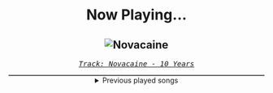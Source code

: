 <div align="center"> 
<h1>Now Playing...</h1>

![Novacaine](https://i.scdn.co/image/ab67616d00001e02ce3da8b14aded1bb580e4088)
--
_<samp><a href="https://open.spotify.com/track/7dXhFhkQIkuPLqdGSkSOX0">Track: Novacaine - 10 Years</a></samp>_

<div style="border: 1px #4B5054 solid"></div>
<details>
  <summary>
    Previous played songs
  </summary>
  <table>
    <thead>
      <tr>
        <th>
          Artist
        </th>
        <th>
          Song
        </th>
        <th>
          Link
        </th>
      </tr>
    </thead>
    <tbody>
      <tr><td>10 Years</td><td>Novacaine</td><td><a href="https://open.spotify.com/track/7dXhFhkQIkuPLqdGSkSOX0">https://open.spotify.com/track/7dXhFhkQIkuPLqdGSkSOX0</a></td></tr><tr><td>Nonpoint</td><td>A Million Watts</td><td><a href="https://open.spotify.com/track/6EVq7Odm1pcur4ERtZssv6">https://open.spotify.com/track/6EVq7Odm1pcur4ERtZssv6</a></td></tr><tr><td>SICK PUPPIES</td><td>You're Going Down</td><td><a href="https://open.spotify.com/track/5FQXMRDSTkn9fowDJ3kZo8">https://open.spotify.com/track/5FQXMRDSTkn9fowDJ3kZo8</a></td></tr><tr><td>Breaking Benjamin</td><td>Fade Away</td><td><a href="https://open.spotify.com/track/6PkquTvmXuL0BuHqC0nZEB">https://open.spotify.com/track/6PkquTvmXuL0BuHqC0nZEB</a></td></tr><tr><td>Evanescence</td><td>Call Me When You're Sober</td><td><a href="https://open.spotify.com/track/663Karu2rvKLdnY0eo1n3M">https://open.spotify.com/track/663Karu2rvKLdnY0eo1n3M</a></td></tr><tr><td>Nonpoint</td><td>Alive and Kicking</td><td><a href="https://open.spotify.com/track/5UODF6hjIwH2amk9PvZJav">https://open.spotify.com/track/5UODF6hjIwH2amk9PvZJav</a></td></tr><tr><td>Light The Torch</td><td>The Safety of Disbelief</td><td><a href="https://open.spotify.com/track/49ylH81Y53wUOlTHqXK1J2">https://open.spotify.com/track/49ylH81Y53wUOlTHqXK1J2</a></td></tr><tr><td>Bad Wolves</td><td>Learn To Walk Again</td><td><a href="https://open.spotify.com/track/7hNxx6bokdjR2GDBxrgLGO">https://open.spotify.com/track/7hNxx6bokdjR2GDBxrgLGO</a></td></tr><tr><td>Linkin Park</td><td>One Step Closer</td><td><a href="https://open.spotify.com/track/3K4HG9evC7dg3N0R9cYqk4">https://open.spotify.com/track/3K4HG9evC7dg3N0R9cYqk4</a></td></tr><tr><td>Nonpoint</td><td>Heartless</td><td><a href="https://open.spotify.com/track/1qIWeMaFA3J3OSsMfF8IPl">https://open.spotify.com/track/1qIWeMaFA3J3OSsMfF8IPl</a></td></tr><tr><td>Sevendust</td><td>Holy Water</td><td><a href="https://open.spotify.com/track/2lTsODU2uUPIJQkmJnqFg8">https://open.spotify.com/track/2lTsODU2uUPIJQkmJnqFg8</a></td></tr><tr><td>Device</td><td>Out of Line (feat. Serj Tankian & Terry "Geezer" Butler)</td><td><a href="https://open.spotify.com/track/78yu97GbU9MoEx5c9RiB5p">https://open.spotify.com/track/78yu97GbU9MoEx5c9RiB5p</a></td></tr><tr><td>Disturbed</td><td>Inside the Fire</td><td><a href="https://open.spotify.com/track/5cxp9kjCFyJwzv3lzeX7ku">https://open.spotify.com/track/5cxp9kjCFyJwzv3lzeX7ku</a></td></tr><tr><td>Disturbed</td><td>The Vengeful One</td><td><a href="https://open.spotify.com/track/3jjU4Pky1ja5J1onU6ei4T">https://open.spotify.com/track/3jjU4Pky1ja5J1onU6ei4T</a></td></tr><tr><td>Adelitas Way</td><td>Sick</td><td><a href="https://open.spotify.com/track/7q3vcf5XpYU6Y1iX4ZzHAk">https://open.spotify.com/track/7q3vcf5XpYU6Y1iX4ZzHAk</a></td></tr><tr><td>Evanescence</td><td>Going Under</td><td><a href="https://open.spotify.com/track/3UygY7qW2cvG9Llkay6i1i">https://open.spotify.com/track/3UygY7qW2cvG9Llkay6i1i</a></td></tr><tr><td>Finger Eleven</td><td>Stay In Shadow</td><td><a href="https://open.spotify.com/track/39PdBpq5GtrgNWlgNxPzuw">https://open.spotify.com/track/39PdBpq5GtrgNWlgNxPzuw</a></td></tr><tr><td>Flyleaf</td><td>Fire Fire</td><td><a href="https://open.spotify.com/track/6SOzNLaZF6gHGgh7qU56hE">https://open.spotify.com/track/6SOzNLaZF6gHGgh7qU56hE</a></td></tr><tr><td>Five Finger Death Punch</td><td>The End</td><td><a href="https://open.spotify.com/track/6hbAVcAB0mQVXMPubZnwuL">https://open.spotify.com/track/6hbAVcAB0mQVXMPubZnwuL</a></td></tr><tr><td>Disturbed</td><td>The Animal</td><td><a href="https://open.spotify.com/track/1HD8mFfpSGLJnwv6UTLaIv">https://open.spotify.com/track/1HD8mFfpSGLJnwv6UTLaIv</a></td></tr>
    </tbody>
  </table>
</details>

</div>
